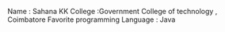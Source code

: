 Name : Sahana KK
College :Government College of technology , Coimbatore
Favorite programming Language : Java